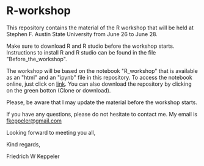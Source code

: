 # R-workshop

This repository contains the material of the R workshop that will be held at Stephen F. Austin State University from June 26 to June 28. 

Make sure to download R and R studio before the workshop starts. 
Instructions to install R and R studio can be found in the file "Before_the_workshop".  

The workshop will be based on the notebook "R_workshop" that is available as an "html" and an "ipynb" file in this repository. 
To access the notebook online, just click on [link](https://rawcdn.githack.com/fkeppeler/R-workshop/88e91c596aa2e542cac2349155e11893dfcd4734/R_workshop_html/R_workshop.html#1.1). You can also download the repository by clicking on the green botton (Clone or download).

Please, be aware that I may update the material before the workshop starts.

If you have any questions, please do not hesitate to contact me. My email is fkeppeler@gmail.com 

Looking forward to meeting you all,

Kind regards,

Friedrich W Keppeler






